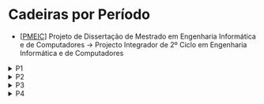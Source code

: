 # Cadeiras por Período

+ [[PMEIC](../courses/PMEIC.md)] Projeto de Dissertação de Mestrado em Engenharia Informática e de Computadores -> Projecto Integrador de 2º Ciclo em Engenharia Informática e de Computadores

<details>
    <summary>P1</summary>

+ [[AGISIt](../courses/AGISIt.md)] Administração e Gestão de Infraestruturas e Serviços de It
+ [[ALC](../courses/ALC.md)] Algoritmos para Lógica Computacional
+ [[AID](../courses/AID.md)] Análise e Integração de Dados
+ [[AVT](../courses/AVT.md)] Animação e Visualização Tridimensional
+ [[BioInf](../courses/BioInf.md)] Bioinformática -> Biologia Computacional [Pos MEPP]
+ [[CSF](../courses/CSF.md)] Ciber Segurança Forense
+ [[CRC](../courses/CRC.md)] Ciência das Redes Complexas
+ [[CC](../courses/CC.md)] Computabilidade e Complexidade (P1 e P2)
+ [[DAD](../courses/DAD.md)] Desenvolvimento de Aplicações Distribuídas
+ [[DIIC](../courses/DIIC.md)] Design de Interação para a Internet das Coisas -> [EDI] Estúdio de Design de Interação [Pos MEPP]
+ [[DJ](../courses/DJ.md)] Design de Jogos
+ [[ESLE](../courses/ESLE.md)] -> Engenharia de Sistema de Larga Escala [Pos MEPP]
+ [[EspSoft](../courses/EspSoft.md)] Especificação de Software
+ [[FSI](../courses/FSI.md)] Fundamentos de Sistemas de Informação
+ [[IAJ](../courses/IAJ.md)] Inteligência Artificial para Jogos
+ [[IR](../courses/IR.md)] Introdução à Robótica
+ [[LN](../courses/LN.md)] Língua Natural
+ [[PP](../courses/PP.md)] Procura e Planeamento
+ [[PRI](../courses/PRI.md)] Processamento e Recuperação de Informação
+ [[VI](../courses/VI.md)] Visualização de Informação
</details>

<details>
    <summary>P2</summary>

+ [[ACIC](../courses/ACIC.md)] Aplicações e Computação para a Internet das Coisas
+ [[Apre](../courses/Apre.md)] Aprendizagem -> Aprendizagem Profunda (Dei) [Pos MEPP]
+ [[AS](../courses/AS.md)] Arquitecturas de Software -> Arquitectura de Software [Pos MEPP]
+ [[CD](../courses/CD.md)] Ciência de Dados
+ [[CC](../courses/CC.md)] Computabilidade e Complexidade (P1 e P2)
+ [[CGJ](../courses/CGJ.md)] Computação Gráfica para Jogos
+ [[CCU](../courses/CCU.md)] Conceção Centrada no Utilizador
+ [[DDRS](../courses/DDRS.md)] Desempenho e Dimensionamento de Redes e Sistemas
+ [[ETPN](../courses/ETPN.md)] Engenharia e Tecnologia de Processos de Negócio
+ [[PIV](../courses/PIV.md)] Processamento de Imagem e Visão
+ [[RSIPR](../courses/RSIPR.md)] Robôs Sociais e Interação Pessoa Robô -> [RSIHR] Robótica Social e Interação Humanos-Robôs [Pos MEPP]
+ [[RV](../courses/RV.md)] Realidade Virtual
+ [[SIRS](../courses/SIRS.md)] Segurança Informática em Redes e Sistemas
+ [[SSof](../courses/SSof.md)] Segurança em Software
</details>

<details>
    <summary>P3</summary>
    
+ [[AAva](../courses/AAva.md)] Algoritmos Avançados
+ [[ADSI](../courses/ADSI.md)] Administração de Dados e Sistemas de Informação
+ [[AEmp](../courses/AEmp.md)] Arquitetura Empresarial
+ [[AmbInt](../courses/AmbInt.md)] Ambientes Inteligentes
+ [[CPD](../courses/CPD.md)] Computação Paralela e Distribuída
+ [[CPS](../courses/CPS.md)] Criptografia e Protocolos de Segurança (P3 + P4)
+ [[GPI](../courses/GPI.md)] Gestão de Projectos Informáticos
+ [[P3D](../courses/P3D.md)] Programação 3D
+ [[PADI](../courses/PADI.md)] Planeamento, Aprendizagem e Decisão Inteligente
+ [[PAva](../courses/PAva.md)] Programação Avançada
+ [[PCM](../courses/PCM.md)] Produção de Conteúdos Multimédia
+ [[RCR](../courses/RCR.md)] Representação do Conhecimento e Raciocínio
+ [[SEC](../courses/SEC.md)] Sistemas de Elevada Confiabilidade
+ [[TIS](../courses/TIS.md)] Tecnologias de Informação em Saúde -> [TIDB] Tecnologias de Informação e Decisão Biomédica [Pos MEPP]
</details>

<details>
    <summary>P4</summary>
    
+ [[AASMA](../courses/AASMA.md)] Agentes Autónomos e Sistemas Multi-Agente
+ [[CMU](../courses/CMU.md)] Computação Móvel e Ubíqua
+ [[CNV](../courses/CNV.md)] Computação em Nuvem e Virtualização
+ [[CPS](../courses/CPS.md)] Criptografia e Protocolos de Segurança (P3 + P4)
+ [[CVI](../courses/CVI.md)] Comunicação Visual Interactiva -> [CV] Computação Visual [Pos MEPP]
+ [[GSI](../courses/GSI.md)] Gestão de Sistemas de Informação -> [SGSI] Segurança e Gestão de Sistemas de Informação [Pos MEPP]
+ [[IEmp](../courses/IEmp.md)] Integração Empresarial
+ [[LP](../courses/LP.md)] Linguagens de Programação
+ [[MDJ](../courses/MDJ.md)] Metodologia de Desenvolvimento de Jogos
+ [[PF](../courses/PF.md)] Processamento da Fala
+ [[SRM](../courses/SRM.md)] Sistemas Robóticos em Manipulação
+ [[TVS](../courses/TVS.md)] Teste e Validação de Software
</details>

